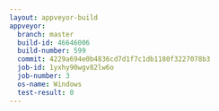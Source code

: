 ```yaml
---
layout: appveyor-build
appveyor:
  branch: master
  build-id: 46646006
  build-number: 599
  commit: 4229a694e0b4836cd7d1f7c1db1180f3227078b3
  job-id: 1yxhy90wgv82lw6o
  job-number: 3
  os-name: Windows
  test-result: 0
---
```

